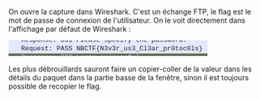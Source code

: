 On ouvre la capture dans Wireshark. C'est un échange FTP, le flag est le mot de passe de connexion de l'utilisateur. On le voit directement dans l'affichage par défaut de Wireshark :

![image](./image.png)

Les plus débrouillards sauront faire un copier-coller de la valeur dans les détails du paquet dans la partie basse de la fenêtre, sinon il est toujours possible de recopier le flag.
